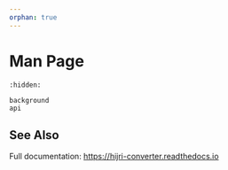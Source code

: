 ```yaml
---
orphan: true
---
```


# Man Page

```{toctree}
:hidden:

background
api
```

## See Also

Full documentation: <https://hijri-converter.readthedocs.io>
